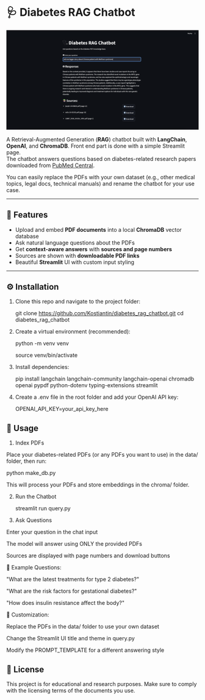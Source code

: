 # 🩺 Diabetes RAG Chatbot  

![Diabetes RAG Chatbot](diabetes_rag_chatbot_1.png)  

A Retrieval-Augmented Generation (**RAG**) chatbot built with **LangChain**, **OpenAI**, and **ChromaDB**.
Front end part is done with a simple Streamlit page.  
The chatbot answers questions based on diabetes-related research papers downloaded from [PubMed Central](https://pmc.ncbi.nlm.nih.gov/search/?term=diabetes&sort=relevance&filter=datesearch.y_10).

You can easily replace the PDFs with your own dataset (e.g., other medical topics, legal docs, technical manuals) and rename the chatbot for your use case.  

---

## 🚀 Features
- Upload and embed **PDF documents** into a local **ChromaDB** vector database  
- Ask natural language questions about the PDFs  
- Get **context-aware answers** with **sources and page numbers**  
- Sources are shown with **downloadable PDF links**  
- Beautiful **Streamlit** UI with custom input styling  

---

## ⚙️ Installation

1. Clone this repo and navigate to the project folder:

   git clone https://github.com/Kostiantin/diabetes_rag_chatbot.git
   cd diabetes_rag_chatbot


2. Create a virtual environment (recommended):

   python -m venv venv

   source venv/bin/activate


3. Install dependencies:

   pip install langchain langchain-community langchain-openai chromadb openai pypdf python-dotenv typing-extensions streamlit


4. Create a .env file in the root folder and add your OpenAI API key:

   OPENAI_API_KEY=your_api_key_here



## 📘 Usage

1. Index PDFs

Place your diabetes-related PDFs (or any PDFs you want to use) in the data/ folder, then run:

   python make_db.py

This will process your PDFs and store embeddings in the chroma/ folder.


2. Run the Chatbot

   streamlit run query.py


3. Ask Questions

Enter your question in the chat input

The model will answer using ONLY the provided PDFs

Sources are displayed with page numbers and download buttons


🧪 Example Questions:

"What are the latest treatments for type 2 diabetes?"

"What are the risk factors for gestational diabetes?"

"How does insulin resistance affect the body?"


🔧 Customization:

Replace the PDFs in the data/ folder to use your own dataset

Change the Streamlit UI title and theme in query.py

Modify the PROMPT_TEMPLATE for a different answering style


## 📝 License

This project is for educational and research purposes.
Make sure to comply with the licensing terms of the documents you use.